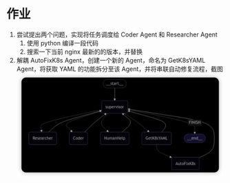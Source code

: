 # 作业
1. 尝试提出两个问题，实现将任务调度给 Coder Agent 和 Researcher Agent
   1. 使用 python 编译一段代码
   2. 搜索一下当前 nginx 最新的的版本，并替换
2. 解耦 AutoFixK8s Agent，创建一个新的 Agent，命名为 GetK8sYAML Agent，将获取 YAML 的功能拆分至该 Agent，并将串联自动修复流程，截图
![](assets/17309527748408.jpg)

